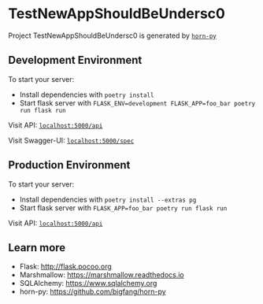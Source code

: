 # TestNewAppShouldBeUndersc0

Project TestNewAppShouldBeUndersc0 is generated by [`horn-py`](https://github.com/bigfang/horn-py)

## Development Environment
To start your server:

  * Install dependencies with `poetry install`
  * Start flask server with `FLASK_ENV=development FLASK_APP=foo_bar poetry run flask run`

Visit API: [`localhost:5000/api`](http://localhost:5000/api)

Visit Swagger-UI: [`localhost:5000/spec`](http://localhost:5000/spec)

## Production Environment
To start your server:

  * Install dependencies with `poetry install --extras pg`
  * Start flask server with `FLASK_APP=foo_bar poetry run flask run`

Visit API: [`localhost:5000/api`](http://localhost:5000/api)

## Learn more

  * Flask: http://flask.pocoo.org
  * Marshmallow: https://marshmallow.readthedocs.io
  * SQLAlchemy: https://www.sqlalchemy.org
  * horn-py: https://github.com/bigfang/horn-py
